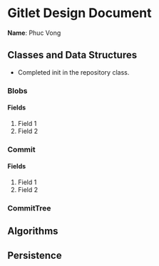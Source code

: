 # Gitlet Design Document

**Name**: Phuc Vong

## Classes and Data Structures

- Completed init in the repository class. 

### Blobs

#### Fields

1. Field 1
2. Field 2


### Commit

#### Fields

1. Field 1
2. Field 2

### CommitTree

## Algorithms

## Persistence


